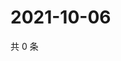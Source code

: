 # 2021-10-06

共 0 条

<!-- BEGIN -->
<!-- 最后更新时间 Wed Oct 06 2021 06:14:50 GMT+0800 (China Standard Time) -->

<!-- END -->
